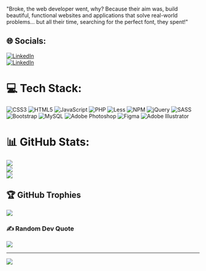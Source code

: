 "Broke, the web developer went, why?
Because their aim was, build beautiful, functional websites and applications that solve real-world problems... but all their time, searching for the perfect font, they spent!"

## 🌐 Socials:
[![LinkedIn](https://img.shields.io/badge/LinkedIn-%230077B5.svg?logo=linkedin&logoColor=white)](https://www.linkedin.com/in/dmytro-lutsenko-ba86a322a/)  
[![LinkedIn](https://img.shields.io/badge/LinkedIn-%230077B5.svg?logo=linkedin&logoColor=white)](https://www.linkedin.com/in/dmytro-lutsenko-ba86a322a/)  


# 💻 Tech Stack:
![CSS3](https://img.shields.io/badge/css3-%231572B6.svg?style=flat-square&logo=CSS3&logoColor=white) ![HTML5](https://img.shields.io/badge/html5-%23E34F26.svg?style=flat-square&logo=HTML5&logoColor=white) ![JavaScript](https://img.shields.io/badge/javascript-%23323330.svg?style=flat-square&logo=JavaScript&logoColor=%23F7DF1E) ![PHP](https://img.shields.io/badge/php-%23777BB4.svg?style=flat-square&logo=PHP&logoColor=white) ![Less](https://img.shields.io/badge/less-2B4C80?style=flat-square&logo=LessCSS&logoColor=white) ![NPM](https://img.shields.io/badge/NPM-%23000000.svg?style=flat-square&logo=npm&logoColor=white) ![jQuery](https://img.shields.io/badge/jquery-%230769AD.svg?style=flat-square&logo=jquery&logoColor=white) ![SASS](https://img.shields.io/badge/SASS-hotpink.svg?style=flat-square&logo=SASS&logoColor=white) ![Bootstrap](https://img.shields.io/badge/bootstrap-%23563D7C.svg?style=flat-square&logo=Bootstrap&logoColor=white) ![MySQL](https://img.shields.io/badge/mysql-%2300f.svg?style=flat-square&logo=MySQL&logoColor=white) ![Adobe Photoshop](https://img.shields.io/badge/adobephotoshop-%2331A8FF.svg?style=flat-square&logo=Adobe%Photoshop&logoColor=white) 	![Figma](https://img.shields.io/badge/figma-%23F24E1E.svg?style=flat-square&logo=Figma&logoColor=white) ![Adobe Illustrator](https://img.shields.io/badge/adobeillustrator-%23FF9A00.svg?style=flat-square&logo=Adobe%Illustrator&logoColor=white)
# 📊 GitHub Stats:
![](https://github-readme-stats.vercel.app/api?username=Domitoro&theme=dracula&hide_border=false&include_all_commits=false&count_private=false)<br/>
![](https://github-readme-streak-stats.herokuapp.com/?user=Domitoro&theme=dracula&hide_border=false)<br/>
![](https://github-readme-stats.vercel.app/api/top-langs/?username=Domitoro&theme=dracula&hide_border=false&include_all_commits=false&count_private=false&layout=compact)

## 🏆 GitHub Trophies
![](https://github-profile-trophy.vercel.app/?username=Domitoro&theme=dracula&no-frame=false&no-bg=true&margin-w=4)

### ✍️ Random Dev Quote
![](https://quotes-github-readme.vercel.app/api?type=horizontal&theme=tokyonight)

---
[![](https://visitcount.itsvg.in/api?id=Domitoro&icon=9&color=6)](https://visitcount.itsvg.in)

<!-- Proudly created with GPRM ( https://gprm.itsvg.in ) -->
